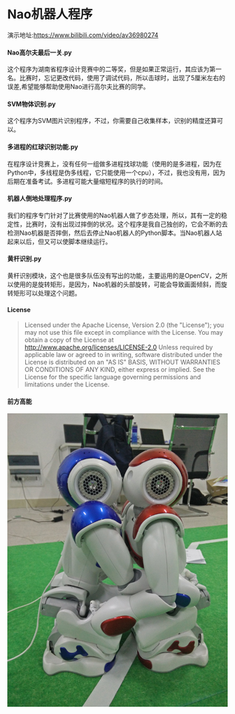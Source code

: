 # Nao机器人程序

演示地址:https://www.bilibili.com/video/av36980274

#### Nao高尔夫最后一关.py
这个程序为湖南省程序设计竞赛中的二等奖，但是如果正常运行，其应该为第一名。比赛时，忘记更改代码，使用了调试代码，所以击球时，出现了5厘米左右的误差,希望能够帮助使用Nao进行高尔夫比赛的同学。

#### SVM物体识别.py
这个程序为SVM图片识别程序，不过，你需要自己收集样本，识别的精度还算可以。  

#### 多进程的红球识别功能.py  
在程序设计竞赛上，没有任何一组做多进程找球功能（使用的是多进程，因为在Python中，多线程是伪多线程，它只能使用一个cpu），不过，我也没有用，因为后期在准备考试。多进程可能大量缩短程序的执行的时间。  

#### 机器人倒地处理程序.py
我们的程序专门针对了比赛使用的Nao机器人做了步态处理，所以，其有一定的稳定性，比赛时，没有出现过摔倒的状况。这个程序是我自己独创的，它会不断的去检测Nao机器是否摔倒，然后去停止Nao机器人的Python脚本。当Nao机器人站起来以后，但又可以使脚本继续运行。  

#### 黄杆识别.py
黄杆识别模块，这个也是很多队伍没有写出的功能，主要运用的是OpenCV，之所以使用的是旋转矩形，是因为，Nao机器的头部旋转，可能会导致画面倾斜，而旋转矩形可以处理这个问题。

#### License  
> Licensed under the Apache License, Version 2.0 (the "License"); you may not use this file except in compliance with the License. You may obtain a copy of the License at http://www.apache.org/licenses/LICENSE-2.0 Unless required by applicable law or agreed to in writing, software distributed under the License is distributed on an "AS IS" BASIS, WITHOUT WARRANTIES OR CONDITIONS OF ANY KIND, either express or implied. See the License for the specific language governing permissions and limitations under the License.

#### 前方高能  

![](https://github.com/bitbitluo/Nao/blob/master/img/naos.jpg)

